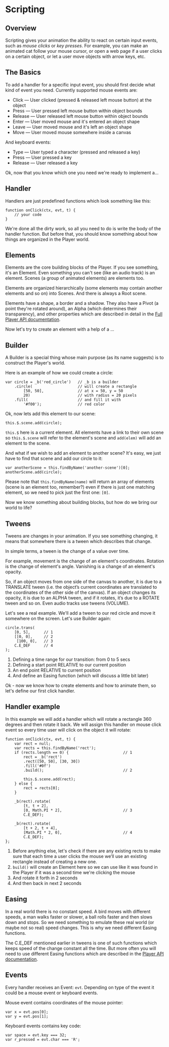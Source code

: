 # Scripting

## Overview

Scripting gives your animation the ability to react on certain input events, such as _mouse clicks_ or _key presses_. For example, you can make an animated cat follow your mouse cursor, or open a web page if a user clicks on a certain object, or let a user move objects with arrow keys, etc.

## The Basics

To add a handler for a specific input event, you should first decide what kind of event you need. Currently supported mouse events are:

* Click — User clicked (pressed & released left mouse button) at the object
* Press — User pressed left mouse button within object bounds
* Release — User released left mouse button within object bounds
* Enter — User moved mouse and it's entered an object shape
* Leave — User moved mouse and it's left an object shape
* Move — User moved mouse somewhere inside a canvas

And keyboard events:

* Type — User typed a character (pressed and released a key)
* Press — User pressed a key
* Release — User released a key

Ok, now that you know which one you need we're ready to implement a...

## Handler

Handlers are just predefined functions which look something like this:

	function onClick(ctx, evt, t) {
		// your code
	}

We're done all the dirty work, so all you need to do is write the body of the handler function. But before that, you should know something about how things are organized in the Player world.

## Elements

Elements are the core building blocks of the Player. If you see something, it's an Element. Even something you can't see (like an audio track) is an element. Scenes (a group of animated elements) are elements too.

Elements are organized hierarchically (some elements may contain another elements and so on) into Scenes. And there is always a Root scene.

Elements have a shape, a border and a shadow. They also have a Pivot (a point they're rotated around), an Alpha (which determines their transparency), and other properties which are described in detail in the [Full Player API documentation](http://animatron.com/player/doc/API.html).

Now let's try to create an element with a help of a ...

## Builder

A Builder is a special thing whose main purpose (as its name suggests) is to construct the Player's world.

Here is an example of how we could create a circle:

	var circle = _b('red_circle')   // _b is a builder
		.circle(                    // will create a rectangle
			[50, 50],               // at x = 50, y = 50
			20)                     // with radius = 20 pixels
		.fill(                      // and fill it with
			'#f00');                // red color

Ok, now lets add this element to our scene:

	this.$.scene.add(circle);

`this.$` here is a current element. All elements have a link to their own scene so `this.$.scene` will refer to the element's scene and `add(elem)` will add an element to the scene.

And what if we wish to add an element to another scene? It's easy, we just have to find that scene and add our circle to it:

	var anotherScene = this.findByName('another-scene')[0];
	anotherScene.add(circle);

Please note that `this.findByName(name)` will return an array of elements (scene is an element too, remember?) even if there is just one matching element, so we need to pick just the first one: `[0]`.

Now we know something about building blocks, but how do we bring our world to life?

## Tweens

Tweens are changes in your animation. If you see something changing, it means that somewhere there is a tween which describes that change.

In simple terms, a tween is the change of a value over time.

For example, movement is the change of an element's coordinates. Rotation is the change of element's angle. Vanishing is a change of an element's opacity.

So, if an object moves from one side of the canvas to another, it is due to a TRANSLATE tween (i.e. the object’s current coordinates are translated to the coordinates of the other side of the canvas). If an object changes its opacity, it is due to an ALPHA tween, and if it rotates, it’s due to a ROTATE tween and so on. Even audio tracks use tweens (VOLUME).

Let's see a real example. We'll add a tween to our red circle and move it somewhere on the screen. Let's use Builder again:

	circle.trans(
		[0, 5],      // 1
		[[0, 0],     // 2
		 [100, 0],   // 3
		C.E_DEF      // 4
	);

1. Defining a time range for our transition: from 0 to 5 secs
2. Defining a start point RELATIVE to our current position
3. An end point RELATIVE to current position
4. And define an Easing function (which will discuss a little bit later)

Ok - now we know how to create elements and how to animate them, so let's define our first click handler.

## Handler example

In this example we will add a handler which will rotate a rectangle 360 degrees and then rotate it back. We will assign this handler on mouse click event so every time user will click on the object it will rotate:

	function onClick(ctx, evt, t) {
		var rect = null;
		var rects = this.findByName('rect');
		if (rects.length == 0) {                        // 1
			rect = _b('rect')
			.rect([50, 50], [30, 30])
			.fill('#0f')
			.build();                                   // 2

			this.$.scene.add(rect);
		} else {
			rect = rects[0];
		}

		_b(rect).rotate(
			[t, t + 2],
			[0, Math.PI * 2],                           // 3
			C.E_DEF);

		_b(rect).rotate(
			[t + 2, t + 4],
			[Math.PI * 2, 0],                           // 4
			C.E_DEF);
	};

1. Before anything else, let's check if there are any existing rects to make sure that each time a user clicks the mouse we’ll use an existing rectangle instead of creating a new one.
2. `build()` will create an Element here so we can use like it was found in the Player if it was a second time we're clicking the mouse
3. And rotate it forth in 2 seconds
4. And then back in next 2 seconds

## Easing

In a real world there is no constant speed. A bird moves with different speeds, a man walks faster or slower, a ball rolls faster and then slows down and stops. So we need something to emulate these real world (or maybe not so real) speed changes. This is why we need different Easing functions.

The C.E_DEF mentioned earlier in tweens is one of such functions which keeps speed of the change constant all the time. But more often you will need to use different Easing functions which are described in the [Player API documentation](http://animatron.com/player/doc/API.html#tween-easings).

## Events

Every handler receives an Event: `evt`. Depending on type of the event it could be a mouse event or keyboard events.

Mouse event contains coordinates of the mouse pointer:

	var x = evt.pos[0];
	var y = evt.pos[1];

Keyboard events contains key code:

	var space = evt.key === 32;
    var r_pressed = evt.char === 'R';
